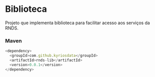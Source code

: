 ﻿# Biblioteca

Projeto que implementa biblioteca para facilitar acesso aos serviços da RNDS.

### Maven

```js
<dependency>
  <groupId>com.github.kyriosdata</groupId>
  <artifactId>rnds-lib</artifactId>
  <version>0.0.1</version>
</dependency>
```